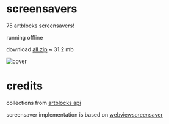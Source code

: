 # screensavers

75 artblocks screensavers!

running offline

download [all.zip](https://github.com/lil-org/screensavers/releases/download/1.0.0/all.zip) ~ 31.2 mb

![cover](https://github.com/user-attachments/assets/c1cd1f69-cd99-4cd6-855e-e70f8a5ff032)

# credits

collections from [artblocks api](https://docs.artblocks.io/creator-docs/art-blocks-api/api-overview/)

screensaver implementation is based on [webviewscreensaver](https://github.com/liquidx/webviewscreensaver)
